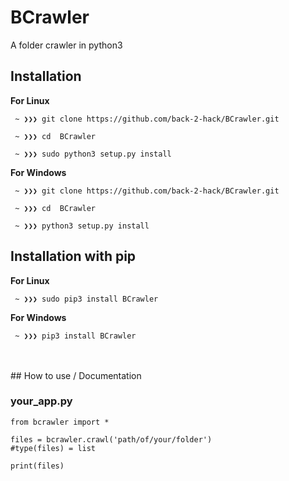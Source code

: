 # BCrawler
A folder crawler in python3

## Installation
**For Linux**

```
 ~ ❯❯❯ git clone https://github.com/back-2-hack/BCrawler.git
 
 ~ ❯❯❯ cd  BCrawler
 
 ~ ❯❯❯ sudo python3 setup.py install
```

**For Windows**

```
 ~ ❯❯❯ git clone https://github.com/back-2-hack/BCrawler.git
 
 ~ ❯❯❯ cd  BCrawler

 ~ ❯❯❯ python3 setup.py install
```

## Installation with pip

**For Linux**

```
 ~ ❯❯❯ sudo pip3 install BCrawler
```

**For Windows**

```
 ~ ❯❯❯ pip3 install BCrawler
```

<br/>
<br/>
## How to use / Documentation

### your_app.py
```
from bcrawler import *

files = bcrawler.crawl('path/of/your/folder')
#type(files) = list

print(files)

```
